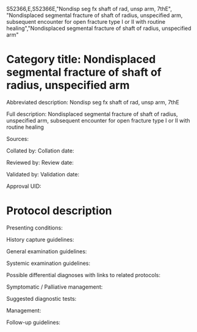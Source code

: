 S52366,E,S52366E,"Nondisp seg fx shaft of rad, unsp arm, 7thE", "Nondisplaced segmental fracture of shaft of radius, unspecified arm, subsequent encounter for open fracture type I or II with routine healing","Nondisplaced segmental fracture of shaft of radius, unspecified arm"
# Category title: Nondisplaced segmental fracture of shaft of radius, unspecified arm

Abbreviated description: Nondisp seg fx shaft of rad, unsp arm, 7thE

Full description: Nondisplaced segmental fracture of shaft of radius, unspecified arm, subsequent encounter for open fracture type I or II with routine healing

Sources:

Collated by:
Collation date:

Reviewed by:
Review date:

Validated by:
Validation date:

Approval UID:

# Protocol description

Presenting conditions:

History capture guidelines:

General examination guidelines:

Systemic examination guidelines:

Possible differential diagnoses with links to related protocols:

Symptomatic / Palliative management:

Suggested diagnostic tests:

Management:

Follow-up guidelines:
